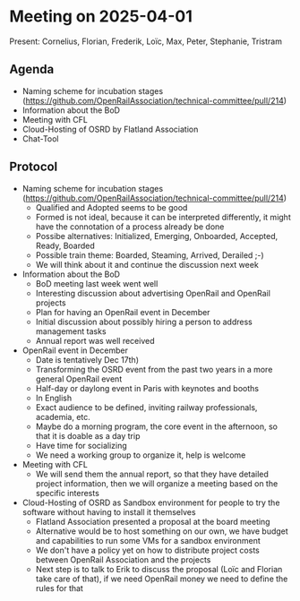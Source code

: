# Meeting on 2025-04-01

Present: Cornelius, Florian, Frederik, Loïc, Max, Peter, Stephanie, Tristram

## Agenda

* Naming scheme for incubation stages (https://github.com/OpenRailAssociation/technical-committee/pull/214)
* Information about the BoD
* Meeting with CFL
* Cloud-Hosting of OSRD by Flatland Association
* Chat-Tool
  
## Protocol

* Naming scheme for incubation stages (https://github.com/OpenRailAssociation/technical-committee/pull/214)
  * Qualified and Adopted seems to be good
  * Formed is not ideal, because it can be interpreted differently, it might have the connotation of a process already be done
  * Possibe alternatives: Initialized, Emerging, Onboarded, Accepted, Ready, Boarded
  * Possible train theme: Boarded, Steaming, Arrived, Derailed ;-)
  * We will think about it and continue the discussion next week
* Information about the BoD
  * BoD meeting last week went well
  * Interesting discussion about advertising OpenRail and OpenRail projects
  * Plan for having an OpenRail event in December
  * Initial discussion about possibly hiring a person to address management tasks
  * Annual report was well received
* OpenRail event in December
  * Date is tentatively Dec 17th)
  * Transforming the OSRD event from the past two years in a more general OpenRail event
  * Half-day or daylong event in Paris with keynotes and booths
  * In English
  * Exact audience to be defined, inviting railway professionals, academia, etc.
  * Maybe do a morning program, the core event in the afternoon, so that it is doable as a day trip
  * Have time for socializing
  * We need a working group to organize it, help is welcome
* Meeting with CFL
  * We will send them the annual report, so that they have detailed project information, then we will organize a meeting based on the specific interests
* Cloud-Hosting of OSRD as Sandbox environment for people to try the software without having to install it themselves
  * Flatland Association presented a proposal at the board meeting
  * Alternative would be to host something on our own, we have budget and capabilities to run some VMs for a sandbox environment
  * We don't have a policy yet on how to distribute project costs between OpenRail Association and the projects
  * Next step is to talk to Erik to discuss the proposal (Loïc and Florian take care of that), if we need OpenRail money we need to define the rules for that
    

